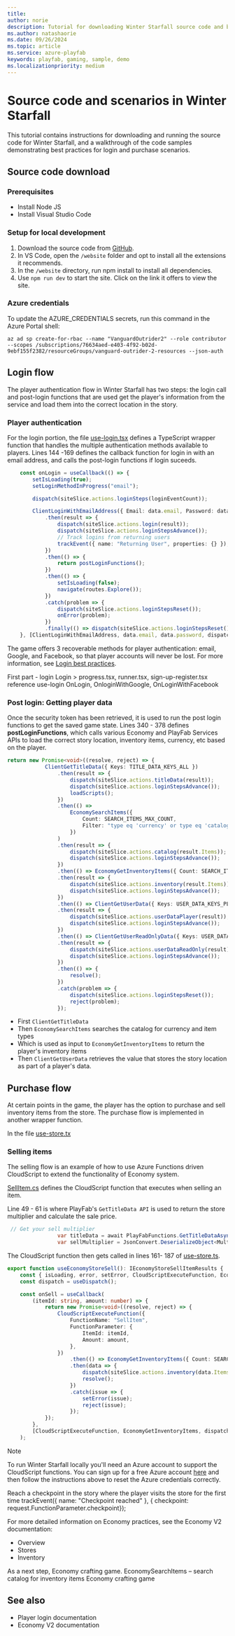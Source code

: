 ```yaml
---
title: 
author: norie
description: Tutorial for downloading Winter Starfall source code and best practices for login and purchase scenarios.
ms.author: natashaorie
ms.date: 09/26/2024
ms.topic: article
ms.service: azure-playfab
keywords: playfab, gaming, sample, demo
ms.localizationpriority: medium
---
```


# Source code and scenarios in Winter Starfall

This tutorial contains instructions for downloading and running the source code for Winter Starfall, and a walkthrough of the code samples demonstrating best practices for login and purchase scenarios.

## Source code download

### Prerequisites

- Install Node JS
- Install Visual Studio Code

### Setup for local development

1. Download the source code from [GitHub](https://github.com/PlayFab/vanguard-outrider-2).
1. In VS Code, open the `/website` folder and opt to install all the extensions it recommends.
1. In the `/website` directory, run npm install to install all dependencies.
1. Use `npm run dev` to start the site. Click on the link it offers to view the site.

### Azure credentials

To update the AZURE_CREDENTIALS secrets, run this command in the Azure Portal shell:

`az ad sp create-for-rbac --name "VanguardOutrider2" --role contributor --scopes /subscriptions/76634aed-e403-4f92-b02d-9ebf155f2382/resourceGroups/vanguard-outrider-2-resources --json-auth`

## Login flow

The player authentication flow in Winter Starfall has two steps: the login call and post-login functions that are used get the player's information from the service and load them into the correct location in the story.

### Player authentication

For the login portion, the file [use-login.tsx](https://github.com/PlayFab/vanguard-outrider-2/blob/main/website/src/hooks/use-login.ts) defines a TypeScript wrapper function that handles the multiple authentication methods available to players. Lines 144 -169 defines the callback function for login in with an email address, and calls the post-login functions if login suceeds.

```typescript
	const onLogin = useCallback(() => {
		setIsLoading(true);
		setLoginMethodInProgress("email");

		dispatch(siteSlice.actions.loginSteps(loginEventCount));

		ClientLoginWithEmailAddress({ Email: data.email, Password: data.password })
			.then(result => {
				dispatch(siteSlice.actions.login(result));
				dispatch(siteSlice.actions.loginStepsAdvance());
				// Track logins from returning users
				trackEvent({ name: "Returning User", properties: {} });
			})
			.then(() => {
				return postLoginFunctions();
			})
			.then(() => {
				setIsLoading(false);
				navigate(routes.Explore());
			})
			.catch(problem => {
				dispatch(siteSlice.actions.loginStepsReset());
				onError(problem);
			})
			.finally(() => dispatch(siteSlice.actions.loginStepsReset()));
	}, [ClientLoginWithEmailAddress, data.email, data.password, dispatch, navigate, onError, postLoginFunctions]);
```

The game offers 3 recoverable methods for player authentication: email, Google, and Facebook, so that player accounts will never be lost. For more information, see [Login best practices](../features/authentication/login/login-basics-best-practices.md).

First part - login
Login > progress.tsx, runner.tsx, sign-up-register.tsx reference use-login
OnLogin, OnloginWithGoogle, OnLoginWithFacebook

### Post login: Getting player data

Once the security token has been retrieved, it is used to run the post login functions to get the saved game state.
Lines 340 - 378 defines **postLoginFunctions**, which calls various Economy and PlayFab Services APIs to load the correct story location, inventory items, currency, etc based on the player.

```typescript
return new Promise<void>((resolve, reject) => {
			ClientGetTitleData({ Keys: TITLE_DATA_KEYS_ALL })
				.then(result => {
					dispatch(siteSlice.actions.titleData(result));
					dispatch(siteSlice.actions.loginStepsAdvance());
					loadScripts();
				})
				.then(() =>
					EconomySearchItems({
						Count: SEARCH_ITEMS_MAX_COUNT,
						Filter: "type eq 'currency' or type eq 'catalogItem'",
					})
				)
				.then(result => {
					dispatch(siteSlice.actions.catalog(result.Items));
					dispatch(siteSlice.actions.loginStepsAdvance());
				})
				.then(() => EconomyGetInventoryItems({ Count: SEARCH_ITEMS_MAX_COUNT }))
				.then(result => {
					dispatch(siteSlice.actions.inventory(result.Items));
					dispatch(siteSlice.actions.loginStepsAdvance());
				})
				.then(() => ClientGetUserData({ Keys: USER_DATA_KEYS_PLAYER_ALL }))
				.then(result => {
					dispatch(siteSlice.actions.userDataPlayer(result));
					dispatch(siteSlice.actions.loginStepsAdvance());
				})
				.then(() => ClientGetUserReadOnlyData({ Keys: USER_DATA_KEYS_READONLY_ALL }))
				.then(result => {
					dispatch(siteSlice.actions.userDataReadOnly(result));
					dispatch(siteSlice.actions.loginStepsAdvance());
				})
				.then(() => {
					resolve();
				})
				.catch(problem => {
					dispatch(siteSlice.actions.loginStepsReset());
					reject(problem);
				});
```

- First `ClientGetTitleData`
- Then `EconomySearchItems` searches the catalog for currency and item types
- Which is used as input to `EconomyGetInventoryItems` to return the player's inventory items
- Then `ClientGetUserData` retrieves the value that stores the story location as part of a player's data.

## Purchase flow

At certain points in the game, the player has the option to purchase and sell inventory items from the store. The purchase flow is implemented in another wrapper function.

In the file [use-store.tx](https://github.com/PlayFab/vanguard-outrider-2/blob/main/website/src/hooks/use-store.ts)

### Selling items

The selling flow is an example of how to use Azure Functions driven CloudScript to extend the functionality of Economy system.

[SellItem.cs](https://github.com/PlayFab/vanguard-outrider-2/blob/main/azure-functions/SellItem.cs) defines the CloudScript function that executes when selling an item.

Line 49 - 61 is where PlayFab's `GetTitleData API` is used to return the store multiplier and calculate the sale price.

```csharp
 // Get your sell multiplier
                var titleData = await PlayFabFunctions.GetTitleDataAsync(player, new List<string> { TitleDataKeys.Multipliers }, log);
                var sellMultiplier = JsonConvert.DeserializeObject<Multipliers>(titleData[TitleDataKeys.Multipliers])?.sell ?? 1;
```
The CloudScript function then gets called in lines 161- 187 of [use-store.ts](https://github.com/PlayFab/vanguard-outrider-2/blob/main/website/src/hooks/use-store.ts).

```typescript
export function useEconomyStoreSell(): IEconomyStoreSellItemResults {
	const { isLoading, error, setError, CloudScriptExecuteFunction, EconomyGetInventoryItems } = usePlayFab();
	const dispatch = useDispatch();

	const onSell = useCallback(
		(itemId: string, amount: number) => {
			return new Promise<void>((resolve, reject) => {
				CloudScriptExecuteFunction({
					FunctionName: "SellItem",
					FunctionParameter: {
						ItemId: itemId,
						Amount: amount,
					},
				})
					.then(() => EconomyGetInventoryItems({ Count: SEARCH_ITEMS_MAX_COUNT }))
					.then(data => {
						dispatch(siteSlice.actions.inventory(data.Items));
						resolve();
					})
					.catch(issue => {
						setError(issue);
						reject(issue);
					});
			});
		},
		[CloudScriptExecuteFunction, EconomyGetInventoryItems, dispatch, setError]
	);
```

> [!NOTE]
> To run Winter Starfall locally you'll need an Azure account to support the CloudScript functions. You can sign up for a free Azure account [here](https://azure.microsoft.com/en-us/pricing/purchase-options/azure-account?msockid=1dec68fa155462cb2baa7ca6147963d7) and then follow the instructions above to reset the Azure credentials correctly.

Reach a checkpoint in the story where the player visits the store for the first time
trackEvent({ name: "Checkpoint reached" }, { checkpoint: request.FunctionParameter.checkpoint});

For more detailed information on Economy practices, see the Economy V2 documentation:

- Overview
- Stores
- Inventory

As a next step, Economy crafting game.
EconomySearchItems – search catalog for inventory items
Economy crafting game

## See also

- Player login documentation
- Economy V2 documentation
